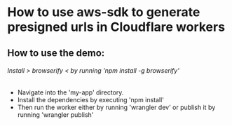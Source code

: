 # How to use aws-sdk to generate presigned urls in Cloudflare workers

## How to use the demo:

###### Install > browserify < by running 'npm install -g browserify' 
- Navigate into the 'my-app' directory. 
- Install the dependencies by executing 'npm install'
- Then run the worker either by running 'wrangler dev' or publish it by running 'wrangler publish'

